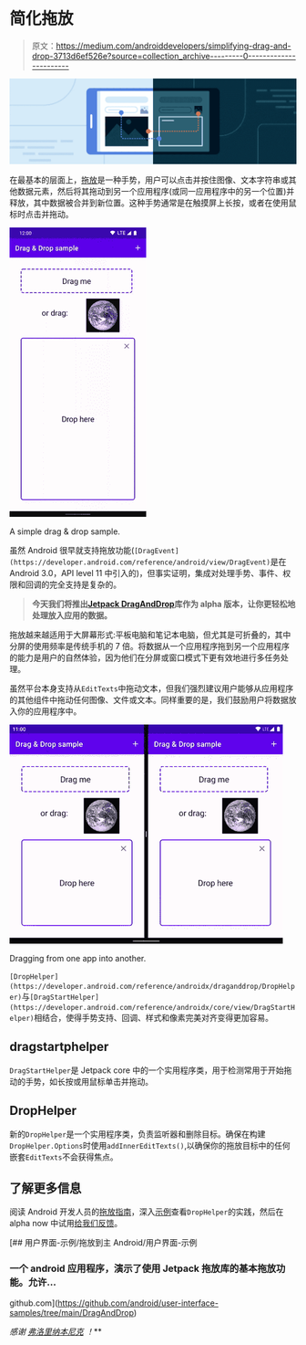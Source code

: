 # 简化拖放

> 原文：<https://medium.com/androiddevelopers/simplifying-drag-and-drop-3713d6ef526e?source=collection_archive---------0----------------------->

![](img/1f13c70a0da47db159e55257ad89d47d.png)

在最基本的层面上，[拖放](https://developer.android.com/guide/topics/ui/drag-drop)是一种手势，用户可以点击并按住图像、文本字符串或其他数据元素，然后将其拖动到另一个应用程序(或同一应用程序中的另一个位置)并释放，其中数据被合并到新位置。这种手势通常是在触摸屏上长按，或者在使用鼠标时点击并拖动。

![](img/990779432c921a48cb77e342d4c36250.png)

A simple drag & drop sample.

虽然 Android 很早就支持拖放功能(`[DragEvent](https://developer.android.com/reference/android/view/DragEvent)`是在 Android 3.0，API level 11 中引入的)，但事实证明，集成对处理手势、事件、权限和回调的完全支持是复杂的。

> **今天我们将推出**[**Jetpack DragAndDrop**](https://developer.android.com/jetpack/androidx/releases/draganddrop)**库作为 alpha 版本，让你更轻松地处理放入应用的数据。**

拖放越来越适用于大屏幕形式:平板电脑和笔记本电脑，但尤其是可折叠的，其中分屏的使用频率是传统手机的 7 倍。将数据从一个应用程序拖到另一个应用程序的能力是用户的自然体验，因为他们在分屏或窗口模式下更有效地进行多任务处理。

虽然平台本身支持从`EditTexts`中拖动文本，但我们强烈建议用户能够从应用程序的其他组件中拖动任何图像、文件或文本。同样重要的是，我们鼓励用户将数据放入你的应用程序中。

![](img/a27c3b652e7b50653f2e78b37092b46d.png)

Dragging from one app into another.

`[DropHelper](https://developer.android.com/reference/androidx/draganddrop/DropHelper)`与`[DragStartHelper](https://developer.android.com/reference/androidx/core/view/DragStartHelper)`相结合，使得手势支持、回调、样式和像素完美对齐变得更加容易。

## dragstartphelper

`DragStartHelper`是 Jetpack core 中的一个实用程序类，用于检测常用于开始拖动的手势，如长按或用鼠标单击并拖动。

## DropHelper

新的`DropHelper`是一个实用程序类，负责监听器和删除目标。确保在构建`DropHelper.Options`时使用`addInnerEditTexts()`,以确保你的拖放目标中的任何嵌套`EditTexts`不会获得焦点。

## 了解更多信息

阅读 Android 开发人员的[拖放指南](https://developer.android.com/guide/topics/ui/drag-drop)，深入[示例](https://github.com/android/user-interface-samples/tree/main/DragAndDrop)查看`DropHelper`的实践，然后在 alpha now 中试用[给我们反馈](https://issuetracker.google.com/issues/new?component=1139019)。

[](https://github.com/android/user-interface-samples/tree/main/DragAndDrop) [## 用户界面-示例/拖放到主 Android/用户界面-示例

### 一个 android 应用程序，演示了使用 Jetpack 拖放库的基本拖放功能。允许…

github.com](https://github.com/android/user-interface-samples/tree/main/DragAndDrop) 

*感谢* [*弗洛里纳*](/@florina.muntenescu)*[*本*](https://github.com/bsagmoe)*[*尼克*](/@crafty) *！***